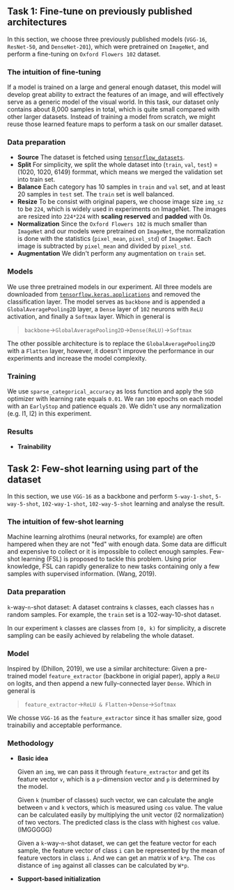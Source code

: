 ## Task 1: Fine-tune on ​​previously published architectures
In this section, we choose three previously published models (`VGG-16`, `ResNet-50`, and `DenseNet-201`), which were pretrained on `ImageNet`, and perform a fine-tuning on `Oxford Flowers 102` dataset.

### The intuition of fine-tuning
If a model is trained on a large and general enough dataset, this model will develop great ability to extract the features of an image, and will effectively serve as a generic model of the visual world. In this task, our dataset only contains about 8,000 samples in total, which is quite small compared with other larger datasets. Instead of training a model from scratch, we might reuse those learned feature maps to perform a task on our smaller dataset.

### Data preparation
- **Source** The dataset is fetched using [`tensorflow_datasets`](https://www.tensorflow.org/datasets/catalog/oxford_flowers102).
- **Split** For simplicity, we split the whole dataset into (`train`, `val`, `test`) = (1020, 1020, 6149) formmat, which means we merged the validation set into train set.
- **Balance** Each category has 10 samples in `train` and `val` set, and at least 20 samples in `test` set. The `train` set is well balanced.
- **Resize** To be consist with original papers, we choose image size `img_sz` to be `224`, which is widely used in experiments on ImageNet. The images are resized into `224*224` with **scaling reserved** and **padded** with 0s.
- **Normalization** Since the `Oxford Flowers 102` is much smaller than `ImageNet` and our models were pretrained on `ImageNet`, the normalization is done with the statistics (`pixel_mean`, `pixel_std`) of `ImageNet`. Each image is subtracted by `pixel_mean` and divided by `pixel_std`.
- **Augmentation** We didn't perform any augmentation on `train` set.
  
### Models
We use three pretrained models in our experiment. All three models are downloaded from [`tensorflow.keras.applications`](https://www.tensorflow.org/api_docs/python/tf/keras/applications) and removed the classification layer. The model serves as `backbone` and is appended a `GlobalAveragePooling2D` layer, a `Dense` layer of `102` neurons with `ReLU` activation, and finally a `Softmax` layer. Which in general is 
> `backbone`->`GlobalAveragePooling2D`->`Dense(ReLU)`->`Softmax`

The other possible architecture is to replace the `GlobalAveragePooling2D` with a `Flatten` layer, however, it doesn't improve the performance in our experiments and increase the model complexity.

### Training
We use `sparse_categorical_accuracy` as loss function and apply the `SGD` optimizer with learning rate equals `0.01`. We ran `100` epochs on each model with an `EarlyStop` and patience equals `20`. We didn't use any normalization (e.g. l1, l2) in this experiment.

### Results

- **Trainability**
  
## Task 2: Few-shot learning using part of the dataset

In this section, we use `VGG-16` as a backbone and perform `5-way-1-shot`, `5-way-5-shot`, `102-way-1-shot`, `102-way-5-shot` learning and analyse the result.

### The intuition of few-shot learning
Machine learning alrothims (neural networks, for example) are often hampered when they are not "fed" with enough data. Some data are difficult and expensive to collect or it is impossible to collect enough samples. Few-shot learning (FSL) is proposed to tackle this problem. Using prior knowledge, FSL can rapidly generalize to new tasks containing only a few samples with supervised information. (Wang, 2019).

### Data preparation
`k`-way-`n`-shot dataset: A dataset contrains `k` classes, each classes has `n` random samples. For example, the `train` set is a 102-way-10-shot dataset.

In our experiment `k` classes are classes from `[0, k)` for simplicity, a discrete sampling can be easily achieved by relabeling the whole dataset.

### Model
Inspired by (Dhillon, 2019), we use a similar architecture: Given a pre-trained model `feature_extractor` (backbone in origial paper), apply a `ReLU` on logits, and then append a new fully-connected layer `Dense`. Which in general is
> `feature_extractor`->`ReLU & Flatten`->`Dense`->`Softmax`

We chosse `VGG-16` as the `feature_extractor` since it has smaller size, good trainabiliy and acceptable performance.

### Methodology
- **Basic idea**

  Given an `img`, we can pass it through `feature_extractor` and get its feature vector `v`, which is a `p`-dimension vector and `p` is determined by the model. 
  
  Given `k` (number of classes) such vector, we can calculate the angle between `v` and `k` vectors, which is measured using `cos` value. The value can be calculated easily by multiplying the unit vector (l2 normalization) of two vectors. The predicted class is the class with highest `cos` value. (IMGGGGG)

  Given a `k`-way-`n`-shot dataset, we can get the feature vector for each sample, the feature vector of class `i` can be represented by the mean of feature vectors in class `i`. And we can get an matrix `W` of `k*p`. The `cos` distance of `img` against all classes can be calculated by `W*p`.

- **Support-based initialization**
  

